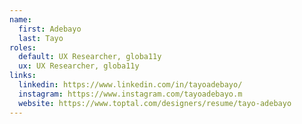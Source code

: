 ```yaml
---
name:
  first: Adebayo
  last: Tayo
roles:
  default: UX Researcher, globa11y
  ux: UX Researcher, globa11y
links:
  linkedin: https://www.linkedin.com/in/tayoadebayo/
  instagram: https://www.instagram.com/tayoadebayo.m
  website: https://www.toptal.com/designers/resume/tayo-adebayo
---
```

